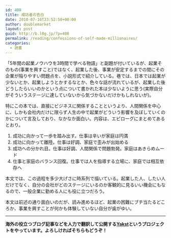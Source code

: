 ```yaml
---
id: 408
title: 成功者の告白
date: 2010-07-16T23:52:50+00:00
author: doublemarket
layout: post
guid: http://b.l0g.jp/?p=408
permalink: /reading/confessions-of-self-made-millionaires/
categories:
  - 読書
---
```




「5年間の起業ノウハウを3時間で学べる物語」と副題が付いているが、起業そのもの(事業を興すこと)ではなく、起業した後、事業が安定するまでの間にその企業が陥りやすい問題点を、小説形式で紹介している。巷では、日本では起業が少ないとか、起業しようとかするなとか、色々な話が流れているが、起業した後どうしたらいいのかという点について書かれた本は少ないように思う(実際自分がそういうステージに達していないから気づかないだけかもしれないが)。

特にこの本では、直接にビジネスに関係することというより、人間関係を中心に、しかも会社内だけに限らず人生の中で起業がどういう影響を及ぼしていくのかについて言及しており、なかなか面白い。内容は、エピローグにまとめてあるとおり。

  1. 成功に向かって一歩を踏み出す。仕事は辛いが家庭は円満
  2. 成功に向かって離陸。仕事は好調、家庭で歪みが出始める
  3. 成功への分かれ目。仕事は好調、人間関係で問題勃発。家庭はあきらめムード
  4. 仕事と家庭のバランス回復。仕事では人を指導する立場に、家庭では相互依存へ

本文では、この過程を多少大げさに時系列で描いている。起業した人、したい人だけでなく、自分の会社がどのステージにいるのか客観的に見るいい機会にもなるので、一般企業に勤める人にも役に立つだろう。

本文は前述の通り面白いのだが、読み進めるほど、起業の困難にブチ当たるどころか、事業を興すことが何かも体験していない自分が歯がゆい。

* * *

**海外の役立つブログ記事などを人力で翻訳して公開する[Yakst](https://yakst.com/ja)というプロジェクトをやっています。よろしければそちらもどうぞ！**
